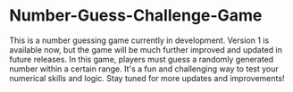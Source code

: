 # Number-Guess-Challenge-Game

This is a number guessing game currently in development. Version 1 is available now, but the game will be much further improved and updated in future releases. In this game, players must guess a randomly generated number within a certain range. It's a fun and challenging way to test your numerical skills and logic. Stay tuned for more updates and improvements!